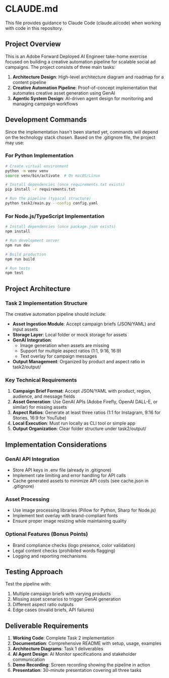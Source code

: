 # CLAUDE.md

This file provides guidance to Claude Code (claude.ai/code) when working with code in this repository.

## Project Overview

This is an Adobe Forward Deployed AI Engineer take-home exercise focused on building a creative automation pipeline for scalable social ad campaigns. The project consists of three main tasks:

1. **Architecture Design**: High-level architecture diagram and roadmap for a content pipeline
2. **Creative Automation Pipeline**: Proof-of-concept implementation that automates creative asset generation using GenAI
3. **Agentic System Design**: AI-driven agent design for monitoring and managing campaign workflows

## Development Commands

Since the implementation hasn't been started yet, commands will depend on the technology stack chosen. Based on the .gitignore file, the project may use:

### For Python Implementation
```bash
# Create virtual environment
python -m venv venv
source venv/bin/activate  # On macOS/Linux

# Install dependencies (once requirements.txt exists)
pip install -r requirements.txt

# Run the pipeline (typical structure)
python task2/main.py --config config.yaml
```

### For Node.js/TypeScript Implementation
```bash
# Install dependencies (once package.json exists)
npm install

# Run development server
npm run dev

# Build production
npm run build

# Run tests
npm test
```

## Project Architecture

### Task 2 Implementation Structure
The creative automation pipeline should include:

- **Asset Ingestion Module**: Accept campaign briefs (JSON/YAML) and input assets
- **Storage Layer**: Local folder or mock storage for assets
- **GenAI Integration**: 
  - Image generation when assets are missing
  - Support for multiple aspect ratios (1:1, 9:16, 16:9)
  - Text overlay for campaign messages
- **Output Management**: Organized by product and aspect ratio in task2/output/

### Key Technical Requirements

1. **Campaign Brief Format**: Accept JSON/YAML with product, region, audience, and message fields
2. **Asset Generation**: Use GenAI APIs (Adobe Firefly, OpenAI DALL-E, or similar) for missing assets
3. **Aspect Ratios**: Generate at least three ratios (1:1 for Instagram, 9:16 for Stories, 16:9 for YouTube)
4. **Local Execution**: Must run locally as CLI tool or simple app
5. **Output Organization**: Clear folder structure under task2/output/

## Implementation Considerations

### GenAI API Integration
- Store API keys in .env file (already in .gitignore)
- Implement rate limiting and error handling for API calls
- Cache generated assets to minimize API costs (see cache.json in .gitignore)

### Asset Processing
- Use image processing libraries (Pillow for Python, Sharp for Node.js)
- Implement text overlay with brand-compliant fonts
- Ensure proper image resizing while maintaining quality

### Optional Features (Bonus Points)
- Brand compliance checks (logo presence, color validation)
- Legal content checks (prohibited words flagging)
- Logging and reporting mechanisms

## Testing Approach

Test the pipeline with:
1. Multiple campaign briefs with varying products
2. Missing asset scenarios to trigger GenAI generation
3. Different aspect ratio outputs
4. Edge cases (invalid briefs, API failures)

## Deliverable Requirements

1. **Working Code**: Complete Task 2 implementation
2. **Documentation**: Comprehensive README with setup, usage, examples
3. **Architecture Diagrams**: Task 1 deliverables
4. **AI Agent Design**: AI Monitor specifications and stakeholder communication
5. **Demo Recording**: Screen recording showing the pipeline in action
6. **Presentation**: 30-minute presentation covering all three tasks